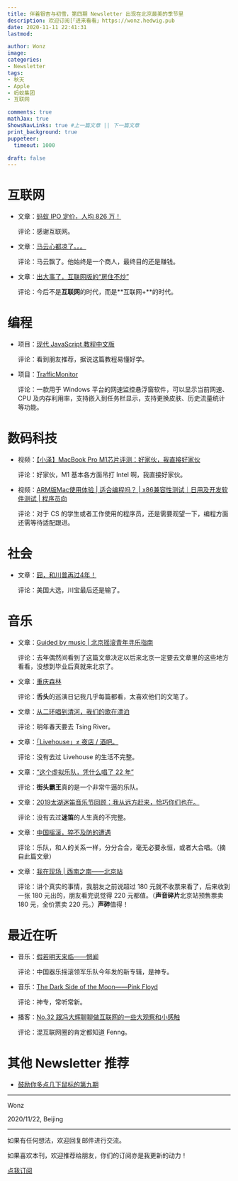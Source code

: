 ```yaml
---
title: 伴着银杏与初雪，第四期 Newsletter 出现在北京最美的季节里
description: 欢迎订阅[「进来看看」https://wonz.hedwig.pub
date: 2020-11-11 22:41:31
lastmod:

author: Wonz
image: 
categories:
- Newsletter
tags:
- 秋天
- Apple
- 蚂蚁集团
- 互联网

comments: true
mathJax: true
ShowsNavLinks: true #上一篇文章 || 下一篇文章
print_background: true
puppeteer:
  timeout: 1000

draft: false
---
```

# 互联网

* 文章：[蚂蚁 IPO 定价，人均 826 万！](https://mp.weixin.qq.com/s?__biz=MzA4NTQwNDcyMA==&mid=2650668430&idx=1&sn=48f251b03240c6f43631673188265a09&chksm=87d120d1b0a6a9c79ad2a5fcf8148ea91eb85f9fe185e75f33768d1a554653bff34285001f91&mpshare=1&scene=1&srcid=1027EYAI304Dnm5AFLBB0ML2&sharer_sharetime=1603792096133&sharer_shareid=98be2b754936f08d103cd3be4f2da5d7#rd)

  评论：感谢互联网。

- 文章：[马云心都凉了。。。](https://mp.weixin.qq.com/s?__biz=MzIzMDQyMjcxOA==&mid=2247491146&idx=1&sn=2a36f6375ff3e92ae6ab5c3e899275c4&chksm=e8b2ff9bdfc5768ddfdf71e01def7ebf000555480b7843d1fc233b86a94ac2da139cdeababb1&mpshare=1&scene=1&srcid=1122MTNZlOG87dimhuirWJDP&sharer_sharetime=1606046864834&sharer_shareid=98be2b754936f08d103cd3be4f2da5d7#rd)

  评论：马云飘了。他始终是一个商人，最终目的还是赚钱。
- 文章：[出大事了，互联网版的“房住不炒”](https://mp.weixin.qq.com/s?__biz=MzIxNzYxMTU0OQ==&mid=2247491288&idx=1&sn=c4ae838ca5fb92a3ef8ab9fdda4c1d83&chksm=97f672aaa081fbbc7fc673f69e96a8bbdcaddc7d345a9609e4bb78509b6dad45f4c71cce8cd9&mpshare=1&scene=1&srcid=1122XhxzTL9XwCwSycVvCCgy&sharer_sharetime=1606046853487&sharer_shareid=98be2b754936f08d103cd3be4f2da5d7#rd)

  评论：今后不是**互联网**的时代，而是**互联网+**的时代。

# 编程

* 项目：[现代 JavaScript 教程中文版](https://github.com/javascript-tutorial/zh.javascript.info)

  评论：看到朋友推荐，据说这篇教程易懂好学。

- 项目：[TrafficMonitor](https://github.com/zhongyang219/TrafficMonitor)

  评论：一款用于 Windows 平台的网速监控悬浮窗软件，可以显示当前网速、CPU 及内存利用率，支持嵌入到任务栏显示，支持更换皮肤、历史流量统计等功能。

# 数码科技

* 视频：[【小泽】MacBook Pro M1芯片评测：好家伙，我直接好家伙](https://www.bilibili.com/video/BV1QK4y1Z7sa)

  评论：好家伙，M1 基本各方面吊打 Intel 啊，我直接好家伙。

- 视频：[ARM版Mac使用体验 | 适合编程吗？ | x86兼容性测试｜日用及开发软件测试 | 程序员向](https://www.bilibili.com/video/BV1Ut4y1a7ng)

  评论：对于 CS 的学生或者工作使用的程序员，还是需要观望一下，编程方面还需等待适配跟进。

# 社会

- 文章：[囧，和川普再过4年！](https://mp.weixin.qq.com/s?__biz=MzIxNzYxMTU0OQ==&mid=2247491240&idx=1&sn=1d5968449b578dd2ba625395ec13e59b&chksm=97f672daa081fbccd7cd8a18a0804aa17643a1688955b066de5c2efd792ad30a4663b3d67354&mpshare=1&scene=1&srcid=1104Cj2b4BJck2aCT61vcmTD&sharer_sharetime=1604503301546&sharer_shareid=98be2b754936f08d103cd3be4f2da5d7#rd)

  评论：美国大选，川宝最后还是输了。

# 音乐

* 文章：[Guided by music | 北京摇滚青年寻乐指南](https://mp.weixin.qq.com/s?__biz=MzI4MjE1NTI0Nw==&mid=2247484987&idx=1&sn=c4050ecd66eaae58f8bd0a1f722accf1&chksm=eb9f07bbdce88ead0370746686c94f0c0225dc3ca1262e113df5c9aa8801d2a879e082db90be&mpshare=1&scene=1&srcid=1024dT3RPO7gmW9jcVLnAuAM&sharer_sharetime=1603479613641&sharer_shareid=98be2b754936f08d103cd3be4f2da5d7#rd)

  评论：去年偶然间看到了这篇文章决定以后来北京一定要去文章里的这些地方看看，没想到毕业后真就来北京了。
* 文章：[重庆森林](https://mp.weixin.qq.com/s?__biz=MjM5NDQzNjA1NQ==&mid=2457149093&idx=2&sn=3bb6e62b432ab773cea467fe3cc99177&chksm=b106781d8671f10b7786424a1d7e1155abac55e94f3d6996419183b7eede5a0c360cd4c47e9f&mpshare=1&scene=1&srcid=1028uBcoBz0YFKc3OT7sYXig&sharer_sharetime=1603852023540&sharer_shareid=98be2b754936f08d103cd3be4f2da5d7#rd)

  评论：**舌头**的巡演日记我几乎每篇都看，太喜欢他们的文笔了。

- 文章：[从二环唱到清河，我们的歌在漂泊](https://mp.weixin.qq.com/s?__biz=MzAwODQ3ODM3Mw==&mid=2650022964&idx=1&sn=5d9dfa8a1c90eab995f83b52d22d6d5d&chksm=836ecffeb41946e84d6824e76cd202d5a8a0748400ca16b4d902263c256191feba6c996cf414&mpshare=1&scene=1&srcid=1102lo2O0jAdvYGDmAUAAY6I&sharer_sharetime=1604251659297&sharer_shareid=98be2b754936f08d103cd3be4f2da5d7#rd)

  评论：明年春天要去 Tsing River。
- 文章：[「Livehouse」≠ 夜店 / 酒吧。](https://mp.weixin.qq.com/s?__biz=MzIzNTYzNjI0OQ==&mid=2247490851&idx=1&sn=e717ffcb53bbcc99c7b3c77642bb4e08&chksm=e8e54e55df92c743eb511721de0280f9373ebb463e2ac1966944370127303f52ef85e410e9a7&mpshare=1&scene=1&srcid=1101Mn3OrlyZf8sU3TnviGac&sharer_sharetime=1604200575703&sharer_shareid=98be2b754936f08d103cd3be4f2da5d7#rd)

  评论：没有去过 Livehouse 的生活不完整。
- 文章：[“这个虚拟乐队，凭什么唱了 22 年”](https://mp.weixin.qq.com/s?__biz=MzI1MDExOTU2MQ==&mid=2247511569&idx=1&sn=3ab8b8dc3eaf6c89caea2471fbce3aff&chksm=e985faf7def273e153879589eaa851496e9260e4d3e6e76bba461223dbbba33688ef0cd53c1d&mpshare=1&scene=1&srcid=110573IOQloeU6TmjVU1KFAG&sharer_sharetime=1604576143996&sharer_shareid=98be2b754936f08d103cd3be4f2da5d7#rd)

  评论：**街头霸王**真的是一个非常牛逼的乐队。
- 文章：[2019太湖迷笛音乐节回顾：我从远方赶来，恰巧你们也在。](https://mp.weixin.qq.com/s?__biz=MzA3Njc4NjA2Mw==&mid=2247488597&idx=1&sn=0a0f274b3299ee9fccd0c126f700812c&chksm=9f5aa4b5a82d2da3b2542463494f335770d706da4f382d9f2f3c423a2e78c27218157dfdd4cd&mpshare=1&scene=1&srcid=1105Wika5Hy7rbJxi4pT5mAU&sharer_sharetime=1604576152558&sharer_shareid=98be2b754936f08d103cd3be4f2da5d7#rd)

  评论：没有去过**迷笛**的人生真的不完整。
- 文章：[中国摇滚，猝不及防的遭遇](https://mp.weixin.qq.com/s?__biz=MzU1NTY2MTAxNg==&mid=2247495814&idx=1&sn=6b791c9919c75617ec50e3751dc63e45&chksm=fbd25331cca5da270d9af1e84c2ae7f20132d1779d52c51ca8bbdfbb96aa60206fafb5cf6107&mpshare=1&scene=1&srcid=1106DnImEhcxk7jC6E6tDsZw&sharer_sharetime=1604642080769&sharer_shareid=98be2b754936f08d103cd3be4f2da5d7#rd)

  评论：乐队，和人的关系一样，分分合合，毫无必要永恒，或者大合唱。（摘自此篇文章）
- 文章：[我在现场 | 西南之南——北京站](https://mp.weixin.qq.com/s?__biz=Mzg4OTE5MjIyMg==&mid=2247484180&idx=1&sn=7eb2c3280d6b7d6d8fa3a37050e761fa&chksm=cfeee965f899607320e61100fca1de06b31c8a6c6965f00cce29102db83739694e9067d6f4e8&mpshare=1&scene=1&srcid=1107YqacHoVwtnKVN4VrXASl&sharer_sharetime=1604733582532&sharer_shareid=98be2b754936f08d103cd3be4f2da5d7#rd)

  评论：讲个真实的事情，我朋友之前说超过 180 元就不收票来看了，后来收到一张 180 元出的，朋友看完说觉得 220 元都值。（**声音碎片**北京站预售票卖 180 元，全价票卖 220 元。）**声碎**值得！

# 最近在听

* 音乐：[假若明天来临——惘闻](https://music.163.com/#/song?id=1479800523)

  评论：中国器乐摇滚领军乐队今年发的新专辑，是神专。

- 音乐：[The Dark Side of the Moon——Pink Floyd](https://music.163.com/#/song?id=31738245)

  评论：神专，常听常新。
- 播客：[No.32 跟冯大辉聊聊做互联网的一些大观察和小感触](https://www.xiaoyuzhoufm.com/episodes/5f94188983c34e85ddff9a76?s=eyJ1IjogIjVlN2M1ZTQwYTJmMmU1MDNjZWMzNmQ0MyJ9)

  评论：混互联网圈的肯定都知道 Fenng。

# 其他 Newsletter 推荐

* [鼓励你多点几下鼠标的第九期](https://zmd.hedwig.pub/i/gu-li-ni-duo-dian-ji-xia-shu-biao-de-di-jiu-qi)

---

Wonz

2020/11/22, Beijing

---

如果有任何想法，欢迎回复邮件进行交流。

如果喜欢本刊，欢迎推荐给朋友，你们的订阅亦是我更新的动力！

[点我订阅](https://wonz.hedwig.pub)
